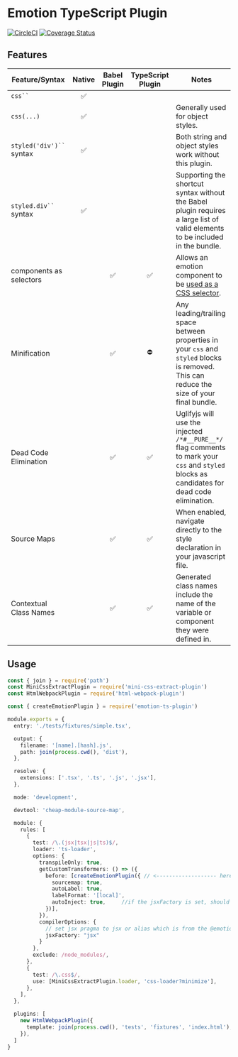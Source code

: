 # Emotion TypeScript Plugin
[![CircleCI](https://circleci.com/gh/LeetCode-OpenSource/emotion-ts-plugin.svg?style=svg)](https://circleci.com/gh/LeetCode-OpenSource/emotion-ts-plugin)
[![Coverage Status](https://coveralls.io/repos/github/LeetCode-OpenSource/emotion-ts-plugin/badge.svg?branch=master)](https://coveralls.io/github/LeetCode-OpenSource/emotion-ts-plugin?branch=master)

## Features
<table>
  <thead>
    <tr>
      <th>Feature/Syntax</th>
      <th>Native</th>
      <th>Babel Plugin</th>
      <th>TypeScript Plugin</th>
      <th>Notes</th>
    </tr>
  </thead>
  <tbody>
    <tr>
      <td><code>css``</code></td>
      <td align="center">✅</td>
      <td align="center"></td>
      <td align="center"></td>
      <td></td>
    </tr>
    <tr>
      <td><code>css(...)</code></td>
      <td align="center">✅</td>
      <td align="center"></td>
      <td align="center"></td>
      <td>Generally used for object styles.</td>
    </tr>
    <tr>
      <td><code>styled('div')``</code> syntax</td>
      <td align="center">✅</td>
      <td align="center"></td>
      <td align="center"></td>
      <td>Both string and object styles work without this plugin.</td>
    </tr>
    <tr>
      <td><code>styled.div``</code> syntax</td>
      <td align="center">✅</td>
      <td align="center"></td>
      <td align="center"></td>
      <td>Supporting the shortcut syntax without the Babel plugin requires a large list of valid elements to be included in the bundle.</td>
    </tr>
    <tr>
      <td>components as selectors</td>
      <td align="center"></td>
      <td align="center">✅</td>
      <td align="center">✅</td>
      <td>Allows an emotion component to be <a href="https://emotion.sh/docs/styled#targeting-another-emotion-component">used as a CSS selector</a>.</td>
    </tr>
    <tr>
      <td>Minification</td>
      <td align="center"></td>
      <td align="center">✅</td>
      <td align="center">⛔️</td>
      <td>Any leading/trailing space between properties in your <code>css</code> and <code>styled</code> blocks is removed. This can reduce the size of your final bundle.</td>
    </tr>
    <tr>
      <td>Dead Code Elimination</td>
      <td align="center"></td>
      <td align="center">✅</td>
      <td align="center">✅</td>
      <td>Uglifyjs will use the injected <code>/*#__PURE__*/</code> flag comments to mark your <code>css</code> and <code>styled</code> blocks as candidates for dead code elimination.</td>
    </tr>
    <tr>
      <td>Source Maps</td>
      <td align="center"></td>
      <td align="center">✅</td>
      <td align="center">✅</td>
      <td>When enabled, navigate directly to the style declaration in your javascript file.</td>
    </tr>
    <tr>
      <td>Contextual Class Names</td>
      <td align="center"></td>
      <td align="center">✅</td>
      <td align="center">✅</td>
      <td>Generated class names include the name of the variable or component they were defined in.</td>
    </tr>
  </tbody>
</table>

## Usage

```ts
const { join } = require('path')
const MiniCssExtractPlugin = require('mini-css-extract-plugin')
const HtmlWebpackPlugin = require('html-webpack-plugin')

const { createEmotionPlugin } = require('emotion-ts-plugin')

module.exports = {
  entry: './tests/fixtures/simple.tsx',

  output: {
    filename: '[name].[hash].js',
    path: join(process.cwd(), 'dist'),
  },

  resolve: {
    extensions: ['.tsx', '.ts', '.js', '.jsx'],
  },

  mode: 'development',

  devtool: 'cheap-module-source-map',

  module: {
    rules: [
      {
        test: /\.(jsx|tsx|js|ts)$/,
        loader: 'ts-loader',
        options: {
          transpileOnly: true,
          getCustomTransformers: () => ({
            before: [createEmotionPlugin({ // <------------------- here
              sourcemap: true,          
              autoLabel: true,
              labelFormat: '[local]',
              autoInject: true,     //if the jsxFactory is set, should we auto insert the import statement
            })],   
          }),
          compilerOptions: {
            // set jsx pragma to jsx or alias which is from the @emotion/core package to enable css property in jsx component
            jsxFactory: "jsx"
          }
        },
        exclude: /node_modules/,
      },
      {
        test: /\.css$/,
        use: [MiniCssExtractPlugin.loader, 'css-loader?minimize'],
      },
    ],
  },

  plugins: [
    new HtmlWebpackPlugin({
      template: join(process.cwd(), 'tests', 'fixtures', 'index.html'),
    }),
  ]
}

```
